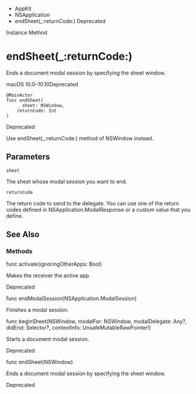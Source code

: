 

- AppKit
- NSApplication
-  endSheet(\_:returnCode:) Deprecated

Instance Method

# endSheet(\_:returnCode:)

Ends a document modal session by specifying the sheet window.

macOS 10.0–10.10Deprecated

``` source
@MainActor
func endSheet(
    _ sheet: NSWindow,
    returnCode: Int
)
```

Deprecated

Use endSheet(_:returnCode:) method of NSWindow instead.

## Parameters 

`sheet`  

The sheet whose modal session you want to end.

`returnCode`  

The return code to send to the delegate. You can use one of the return codes defined in NSApplication.ModalResponse or a custom value that you define.

## See Also

### Methods

func activate(ignoringOtherApps: Bool)

Makes the receiver the active app.

Deprecated

func endModalSession(NSApplication.ModalSession)

Finishes a modal session.

func beginSheet(NSWindow, modalFor: NSWindow, modalDelegate: Any?, didEnd: Selector?, contextInfo: UnsafeMutableRawPointer!)

Starts a document modal session.

Deprecated

func endSheet(NSWindow)

Ends a document modal session by specifying the sheet window.

Deprecated


